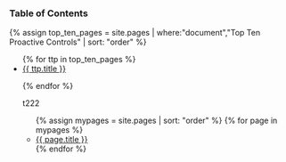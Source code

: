 ### Table of Contents

{% assign top_ten_pages = site.pages | where:"document","Top Ten Proactive Controls" | sort: "order" %}
<ul>
{% for ttp in top_ten_pages %}

<li><a href="www-project-proactive-controls/v3/en/{{ ttp.url }}">{{ ttp.title }}</a></li>

{% endfor %}

t222

<ul>
  {% assign mypages = site.pages | sort: "order" %}
    {% for page in mypages %}
    <li><a href="{{ page.url | absolute_url }}">{{ page.title }}</a></li>
    {% endfor %}
</ul>
</ul>